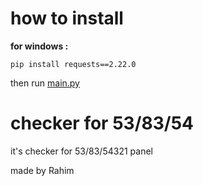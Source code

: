 # how to install

**for windows :**
```
pip install requests==2.22.0
```
then run [main.py](https://github.com/rahimsabagh/check-Rahim53-83/blob/main/test.py)
# checker for 53/83/54
it's checker for 53/83/54321 panel<br/>

made by Rahim
